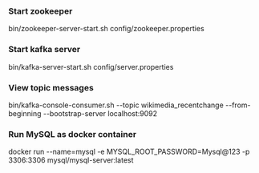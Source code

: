 ### Start zookeeper
bin/zookeeper-server-start.sh config/zookeeper.properties

### Start kafka server
bin/kafka-server-start.sh config/server.properties

### View topic messages
bin/kafka-console-consumer.sh --topic wikimedia_recentchange --from-beginning --bootstrap-server localhost:9092

### Run MySQL as docker container
docker run --name=mysql -e MYSQL_ROOT_PASSWORD=Mysql@123 -p 3306:3306 mysql/mysql-server:latest